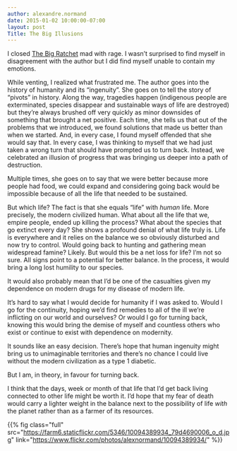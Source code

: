 ```yaml
---
author: alexandre.normand
date: 2015-01-02 10:00:00-07:00
layout: post
Title: The Big Illusions
---
```


I closed [The Big Ratchet](http://www.amazon.com/The-Big-Ratchet-Humanity-Thrives/dp/0465044972) mad with rage. I wasn’t surprised to find myself in disagreement with the author but I did find myself unable to contain my emotions. 

While venting, I realized what frustrated me. The author goes into the history of humanity and its “ingenuity”. She goes on to tell the story of “pivots” in history. Along the way, tragedies happen (indigenous people are exterminated, species disappear and sustainable ways of life are destroyed) but they’re always brushed off very quickly as minor downsides of something that brought a net positive. Each time, she tells us that out of the problems that we introduced, we found solutions that made us better than when we started. And, in every case, I found myself offended that she would say that. In every case, I was thinking to myself that we had just taken a wrong turn that should have prompted us to turn back. Instead, we celebrated an illusion of progress that was bringing us deeper into a path of destruction.

Multiple times, she goes on to say that we were better because more people had food, we could expand and considering going back would be impossible because of all the life that needed to be sustained. 

But which life? The fact is that she equals “life” with _human_ life. More precisely, the modern civilized human. What about all the life that we, empire people, ended up killing the process? What about the species that go extinct every day? She shows a profound denial of what life truly is. Life is everywhere and it relies on the balance we so obviously disturbed and now try to control. Would going back to hunting and gathering mean widespread famine? Likely. But would this be a net loss for life? I’m not so sure. All signs point to a potential for better balance. In the process, it would bring a long lost humility to our species. 

It would also probably mean that I’d be one of the casualties given my dependence on modern drugs for my disease of modern life. 

It’s hard to say what I would decide for humanity if I was asked to. Would I go for the continuity, hoping we’d find remedies to all of the ill we’re inflicting on our world and ourselves? Or would I go for turning back, knowing this would bring the demise of myself and countless others who exist or continue to exist with dependence on modernity. 

It sounds like an easy decision. There’s hope that human ingenuity might bring us to unimaginable territories and there’s  no chance I could live without the modern civilization as a type 1 diabetic. 

But I am, in theory, in favour for turning back. 

I think that the days, week or month of that life that I’d get back living connected to other life might be worth it. I’d hope that my fear of death would carry a lighter weight in the balance next to the possibility of life _with_ the planet rather than as a farmer of its resources. 

{{% fig class="full" src="https://farm6.staticflickr.com/5346/10094389934_79d4690006_o_d.jpg"  link="https://www.flickr.com/photos/alexnormand/10094389934/" %}}
